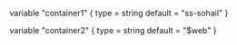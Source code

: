 variable "container1" {
  type    = string
  default = "ss-sohail"
}

variable "container2" {
  type    = string
  default = "$web"
}